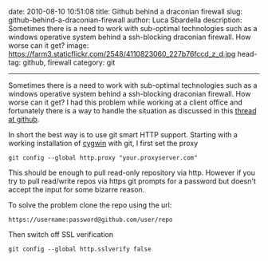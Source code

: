 date: 2010-08-10 10:51:08
title: Github behind a draconian firewall
slug: github-behind-a-draconian-firewall
author: Luca Sbardella
description: Sometimes there is a need to work with sub-optimal technologies such as a windows operative system behind a ssh-blocking draconian firewall. How worse can it get?
image: https://farm3.staticflickr.com/2548/4110823060_227b76fccd_z_d.jpg
head-tag: github, firewall
category: git

---

Sometimes there is a need to work with sub-optimal technologies such as a windows operative system behind a ssh-blocking draconian firewall. How worse can it get?
I had this problem while working at a client office and fortunately there is a way to handle the situation as discussed in this [thread at github](http://github.com/blog/642-smart-http-support).

In short the best way is to use git smart HTTP support.
Starting with a working installation of [cygwin](http://www.cygwin.com/) with git, I first set the proxy

    git config --global http.proxy "your.proxyserver.com"

This should be enough to pull read-only repository via http. However if you try to pull read/write repos via https git prompts for a password but doesn't accept the input for some bizarre reason.

To solve the problem clone the repo using the url:

    https://username:password@github.com/user/repo

Then switch off SSL verification

    git config --global http.sslverify false
